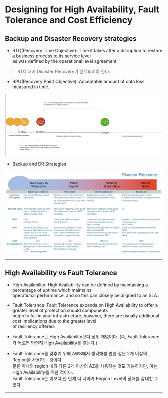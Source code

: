 # Designing for High Availability, Fault Tolerance and Cost Efficiency

## Backup and Disaster Recovery strategies

- RTO(Recovery Time Objective): Time it takes after a disruption to restore a business process to its service level  
  as was defined by the operational level agreement.

> RTO 내에 Disaster Recovery가 완료되어야 한다.

- RPO(Recovery Point Objective): Acceptable amount of data loss measured in time.

![picture 1](/images/AWS_SAA_DHFTCE_1.png)

- Backup and DR Strategies

![picture 2](/images/AWS_SAA_DHFTCE_2.png)

---

## High Availability vs Fault Tolerance

- High Availability: High Availability can be defined by maintaining a percentage of uptime which maintains  
  operational performance, and so this can closely be aligned to an SLA.

- Fault Tolerance: Fault Tolerance expands on High Availability to offer a greater level of protection should components  
  begin to fail in your infrastructure, however, there are usually additional cost implications due to the greater level  
  of resiliency offered.

- Fault Tolerance는 High Availability보다 상위 개념이다. (즉, Fault Tolerance가 높으면 당연히 High Availability를 갖는다.)

- Fault Tolerance를 갖추기 위해 AWS에서 생각해볼 만한 점은 2개 이상의 Region을 사용하는 것이다.  
  물론 하나의 region 내의 다른 2개 이상의 AZ를 사용하는 것도 가능하지만, 이는 High Availability를 위한 것이다.  
  Fault Tolerance는 이보다 한 단계 더 나아가 Region Level의 장애를 감내할 수 있다.

---

